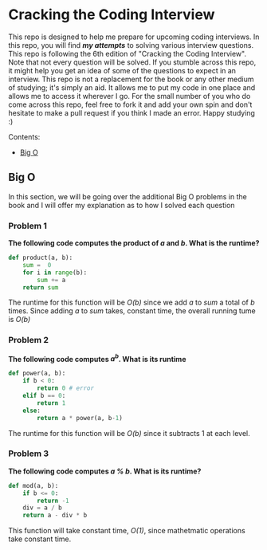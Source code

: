 # Cracking the Coding Interview
This repo is designed to help me prepare for upcoming coding interviews. In this repo, you will find ***my attempts*** to solving various interview questions. This repo is following the 6th edition of "Cracking the Coding Interview". Note that not every question will be solved. If you stumble across this repo, it might help you get an idea of some of the questions to expect in an interview. This repo is not a replacement for the book or any other medium of studying; it's simply an aid. It allows me to put my code in one place and allows me to access it wherever I go. For the small number of you who do come across this repo, feel free to fork it and add your own spin and don't hesitate to make a pull request if you think I made an error. Happy studying :)

Contents:
- [Big O](#big-o)

## Big O
In this section, we will be going over the additional Big O problems in the book and I will offer my explanation as to how I solved each question
### Problem 1
**The following code computes the product of *a* and *b*. What is the runtime?**
```python
def product(a, b):
    sum =  0
    for i in range(b):
        sum += a
    return sum
```
The runtime for this function will be *O(b)* since we add *a* to *sum* a total of *b* times. Since adding *a* to *sum* takes, constant time, the overall running tume is *O(b)*

### Problem 2
**The following code computes *a<sup>b</sup>*. What is its runtime**
```python
def power(a, b):
    if b < 0:
        return 0 # error
    elif b == 0:
        return 1
    else:
        return a * power(a, b-1)
```
The runtime for this function will be *O(b)* since it subtracts 1 at each level.

### Problem 3
**The following code computes *a % b*. What is its runtime?**
```python
def mod(a, b):
    if b <= 0:
        return -1
    div = a / b
    return a - div * b
```
This function will take constant time, *O(1)*, since mathetmatic operations take constant time.
